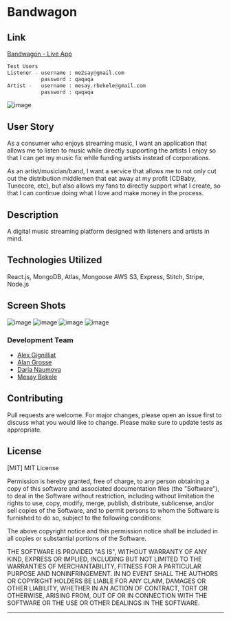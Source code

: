 # Bandwagon

## Link

[Bandwagon - Live App](https://bandwagon-project.herokuapp.com/)
```python
Test Users
Listener - username : me2say@gmail.com
           password : qaqaqa
Artist -   username : mesay.rbekele@gmail.com
           password : qaqaqa
```

![image](client/src/img/mockupApple.png)


## User Story
As a consumer who enjoys streaming music, I want an application that allows me to listen to music while directly supporting the artists I enjoy so that I can get my music fix while funding artists instead of corporations.

As an artist/musician/band, I want a service that allows me to not only cut out the distribution middlemen that eat away at my profit (CDBaby, Tunecore, etc), but also allows my fans to directly support what I create, so that I can continue doing what I love and make money in the process.


## Description
A digital music streaming platform designed with listeners and artists in mind.


## Technologies Utilized
React.js, MongoDB, Atlas, Mongoose AWS S3, Express, Stitch, Stripe, Node.js

## Screen Shots
![image](client/src/img/bandwagon-listener.png)
![image](client/src/img/bandwagon-signup.png)
![image](client/src/img/bandwagon-dash.png)
![image](client/src/img/bandwagon-upload.png)

### Development Team

- [Alex Gignilliat](https://github.com/alexgignilliat)
- [Alan Grosse](https://github.com/aagrosse)
- [Daria Naumova](https://github.com/DariaNau)
- [Mesay Bekele](https://github.com/mesayb)

## Contributing
Pull requests are welcome. For major changes, please open an issue first to discuss what you would like to change.
Please make sure to update tests as appropriate.


## License
[MIT]
MIT License

Permission is hereby granted, free of charge, to any person obtaining a copy
of this software and associated documentation files (the "Software"), to deal
in the Software without restriction, including without limitation the rights
to use, copy, modify, merge, publish, distribute, sublicense, and/or sell
copies of the Software, and to permit persons to whom the Software is
furnished to do so, subject to the following conditions:

The above copyright notice and this permission notice shall be included in all
copies or substantial portions of the Software.

THE SOFTWARE IS PROVIDED "AS IS", WITHOUT WARRANTY OF ANY KIND, EXPRESS OR
IMPLIED, INCLUDING BUT NOT LIMITED TO THE WARRANTIES OF MERCHANTABILITY,
FITNESS FOR A PARTICULAR PURPOSE AND NONINFRINGEMENT. IN NO EVENT SHALL THE
AUTHORS OR COPYRIGHT HOLDERS BE LIABLE FOR ANY CLAIM, DAMAGES OR OTHER
LIABILITY, WHETHER IN AN ACTION OF CONTRACT, TORT OR OTHERWISE, ARISING FROM,
OUT OF OR IN CONNECTION WITH THE SOFTWARE OR THE USE OR OTHER DEALINGS IN THE
SOFTWARE.

- - - - -







